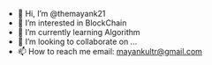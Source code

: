 - 👋 Hi, I’m @themayank21
- 👀 I’m interested in BlockChain
- 🌱 I’m currently learning Algorithm
- 💞️ I’m looking to collaborate on ...
- 📫 How to reach me email: mayankultr@gmail.com

<!---
themayank21/themayank21 is a ✨ special ✨ repository because its `README.md` (this file) appears on your GitHub profile.
You can click the Preview link to take a look at your changes.
--->
